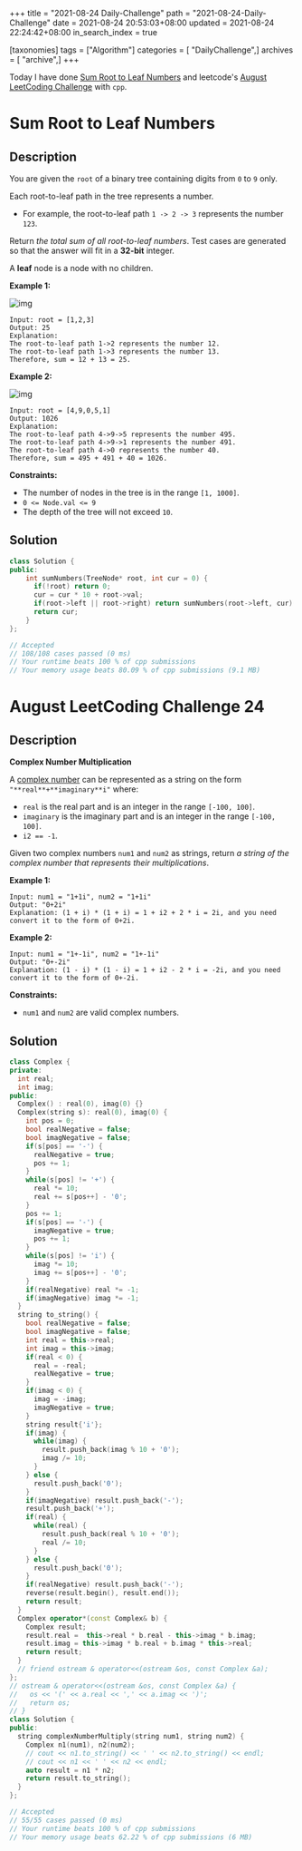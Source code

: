 +++
title = "2021-08-24 Daily-Challenge"
path = "2021-08-24-Daily-Challenge"
date = 2021-08-24 20:53:03+08:00
updated = 2021-08-24 22:24:42+08:00
in_search_index = true

[taxonomies]
tags = ["Algorithm"]
categories = [ "DailyChallenge",]
archives = [ "archive",]
+++

Today I have done [Sum Root to Leaf Numbers](https://leetcode.com/problems/sum-root-to-leaf-numbers/description/) and leetcode's [August LeetCoding Challenge](https://leetcode.com/explore/challenge/card/august-leetcoding-challenge-2021/616/week-4-august-22nd-august-28th/3908/) with `cpp`.

<!-- more -->

# Sum Root to Leaf Numbers

## Description

You are given the `root` of a binary tree containing digits from `0` to `9` only.

Each root-to-leaf path in the tree represents a number.

- For example, the root-to-leaf path `1 -> 2 -> 3` represents the number `123`.

Return *the total sum of all root-to-leaf numbers*. Test cases are generated so that the answer will fit in a **32-bit** integer.

A **leaf** node is a node with no children.

 

**Example 1:**

![img](https://assets.leetcode.com/uploads/2021/02/19/num1tree.jpg)

```
Input: root = [1,2,3]
Output: 25
Explanation:
The root-to-leaf path 1->2 represents the number 12.
The root-to-leaf path 1->3 represents the number 13.
Therefore, sum = 12 + 13 = 25.
```

**Example 2:**

![img](https://assets.leetcode.com/uploads/2021/02/19/num2tree.jpg)

```
Input: root = [4,9,0,5,1]
Output: 1026
Explanation:
The root-to-leaf path 4->9->5 represents the number 495.
The root-to-leaf path 4->9->1 represents the number 491.
The root-to-leaf path 4->0 represents the number 40.
Therefore, sum = 495 + 491 + 40 = 1026.
```

 

**Constraints:**

- The number of nodes in the tree is in the range `[1, 1000]`.
- `0 <= Node.val <= 9`
- The depth of the tree will not exceed `10`.

## Solution

``` cpp
class Solution {
public:
    int sumNumbers(TreeNode* root, int cur = 0) {
      if(!root) return 0;
      cur = cur * 10 + root->val;
      if(root->left || root->right) return sumNumbers(root->left, cur) + sumNumbers(root->right, cur);
      return cur;
    }
};

// Accepted
// 108/108 cases passed (0 ms)
// Your runtime beats 100 % of cpp submissions
// Your memory usage beats 80.09 % of cpp submissions (9.1 MB)
```

# August LeetCoding Challenge 24

## Description

**Complex Number Multiplication**

A [complex number](https://en.wikipedia.org/wiki/Complex_number) can be represented as a string on the form `"**real**+**imaginary**i"` where:

- `real` is the real part and is an integer in the range `[-100, 100]`.
- `imaginary` is the imaginary part and is an integer in the range `[-100, 100]`.
- `i2 == -1`.

Given two complex numbers `num1` and `num2` as strings, return *a string of the complex number that represents their multiplications*.

 

**Example 1:**

```
Input: num1 = "1+1i", num2 = "1+1i"
Output: "0+2i"
Explanation: (1 + i) * (1 + i) = 1 + i2 + 2 * i = 2i, and you need convert it to the form of 0+2i.
```

**Example 2:**

```
Input: num1 = "1+-1i", num2 = "1+-1i"
Output: "0+-2i"
Explanation: (1 - i) * (1 - i) = 1 + i2 - 2 * i = -2i, and you need convert it to the form of 0+-2i.
```

 

**Constraints:**

- `num1` and `num2` are valid complex numbers.

## Solution

``` cpp
class Complex {
private:
  int real;
  int imag;
public:
  Complex() : real(0), imag(0) {}
  Complex(string s): real(0), imag(0) {
    int pos = 0;
    bool realNegative = false;
    bool imagNegative = false;
    if(s[pos] == '-') {
      realNegative = true;
      pos += 1;
    }
    while(s[pos] != '+') {
      real *= 10;
      real += s[pos++] - '0';
    }
    pos += 1;
    if(s[pos] == '-') {
      imagNegative = true;
      pos += 1;
    }
    while(s[pos] != 'i') {
      imag *= 10;
      imag += s[pos++] - '0';
    }
    if(realNegative) real *= -1;
    if(imagNegative) imag *= -1;
  }
  string to_string() {
    bool realNegative = false;
    bool imagNegative = false;
    int real = this->real;
    int imag = this->imag;
    if(real < 0) {
      real = -real;
      realNegative = true;
    }
    if(imag < 0) {
      imag = -imag;
      imagNegative = true;
    }
    string result{'i'};
    if(imag) {
      while(imag) {
        result.push_back(imag % 10 + '0');
        imag /= 10;
      }
    } else {
      result.push_back('0');
    }
    if(imagNegative) result.push_back('-');
    result.push_back('+');
    if(real) {
      while(real) {
        result.push_back(real % 10 + '0');
        real /= 10;
      } 
    } else {
      result.push_back('0');
    }
    if(realNegative) result.push_back('-');
    reverse(result.begin(), result.end());
    return result;
  }
  Complex operator*(const Complex& b) {
    Complex result;
    result.real =  this->real * b.real - this->imag * b.imag;
    result.imag = this->imag * b.real + b.imag * this->real;
    return result;
  }
  // friend ostream & operator<<(ostream &os, const Complex &a);
};
// ostream & operator<<(ostream &os, const Complex &a) {
//   os << '(' << a.real << ',' << a.imag << ')';
//   return os;
// }
class Solution {
public:
  string complexNumberMultiply(string num1, string num2) {
    Complex n1(num1), n2(num2);
    // cout << n1.to_string() << ' ' << n2.to_string() << endl;
    // cout << n1 << ' ' << n2 << endl;
    auto result = n1 * n2;
    return result.to_string();
  }
};

// Accepted
// 55/55 cases passed (0 ms)
// Your runtime beats 100 % of cpp submissions
// Your memory usage beats 62.22 % of cpp submissions (6 MB)
```
